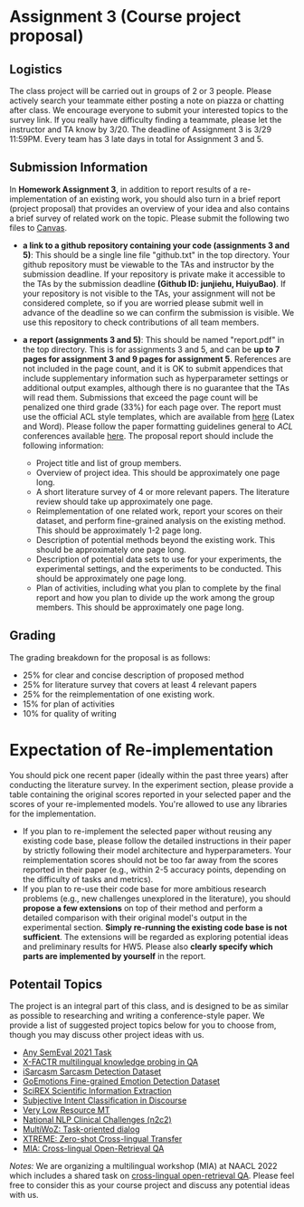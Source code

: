 # Assignment 3 (Course project proposal)

## Logistics
The class project will be carried out in groups of 2 or 3 people. Please actively search your teammate either posting a note on piazza or chatting after class. We encourage everyone to submit your interested topics to the survey link. If you really have difficulty finding a teammate, please let the instructor and TA know by 3/20. The deadline of Assignment 3 is 3/29 11:59PM. Every team has 3 late days in total for Assignment 3 and 5.

## Submission Information
In **Homework Assignment 3**, in addition to report results of a re-implementation of an existing work, you should also turn in a brief report (project proposal) that provides an overview of your idea and also contains a brief survey of related work on the topic. Please submit the following two files to [Canvas](https://canvas.wisc.edu/courses/343092/assignments).


- **a link to a github repository containing your code (assignments 3 and 5)**: This should be a single line file "github.txt" in the top directory. Your github repository must be viewable to the TAs and instructor by the submission deadline. If your repository is private make it accessible to the TAs by the submission deadline **(Github ID: junjiehu, HuiyuBao)**. If your repository is not visible to the TAs, your assignment will not be considered complete, so if you are worried please submit well in advance of the deadline so we can confirm the submission is visible. We use this repository to check contributions of all team members.

- **a report (assignments 3 and 5)**: This should be named "report.pdf" in the top directory. This is for assignments 3 and 5, and can be **up to 7 pages for assignment 3 and 9 pages for assignment 5**. References are not included in the page count, and it is OK to submit appendices that include supplementary information such as hyperparameter settings or additional output examples, although there is no guarantee that the TAs will read them. Submissions that exceed the page count will be penalized one third grade (33%) for each page over. The report must use the official ACL style templates, which are available from [here](https://github.com/acl-org/acl-style-files) (Latex and Word). Please follow the paper formatting guidelines general to *ACL* conferences available [here](https://acl-org.github.io/ACLPUB/formatting.html). The proposal report should include the following information:

    - Project title and list of group members.
    - Overview of project idea. This should be approximately one page long.
    - A short literature survey of 4 or more relevant papers. The literature review should take up approximately one page.
    - Reimplementation of one related work, report your scores on their dataset, and perform fine-grained analysis on the existing method. This should be approximately 1-2 page long.
    - Description of potential methods beyond the existing work. This should be approximately one page long.
    - Description of potential data sets to use for your experiments, the experimental settings, and the experiments to be conducted. This should be approximately one page long.
    - Plan of activities, including what you plan to complete by the final report and how you plan to divide up the work among the group members. This should be approximately one page long.


## Grading
The grading breakdown for the proposal is as follows:

- 25% for clear and concise description of proposed method
- 25% for literature survey that covers at least 4 relevant papers
- 25% for the reimplementation of one existing work.
- 15% for plan of activities
- 10% for quality of writing

# Expectation of Re-implementation
You should pick one recent paper (ideally within the past three years) after conducting the literature survey. In the experiment section, please provide a table containing the original scores reported in your selected paper and the scores of your re-implemented models. You're allowed to use any libraries for the implementation. 
- If you plan to re-implement the selected paper without reusing any existing code base, please follow the detailed instructions in their paper by strictly following their model architecture and hyperparameters. Your reimplementation scores should not be too far away from the scores reported in their paper (e.g., within 2-5 accuracy points, depending on the difficulty of tasks and metrics).
- If you plan to re-use their code base for more ambitious research problems (e.g., new challenges unexplored in the literature), you should **propose a few extensions** on top of their method and perform a detailed comparison with their original model's output in the experimental section. **Simply re-running the existing code base is not sufficient**. The extensions will be regarded as exploring potential ideas and preliminary results for HW5. Please also **clearly specify which parts are implemented by yourself** in the report. 

## Potentail Topics
The project is an integral part of this class, and is designed to be as similar as possible to researching and writing a conference-style paper. We provide a list of suggested project topics below for you to choose from, though you may discuss other project ideas with us.

- [Any SemEval 2021 Task](https://semeval.github.io/SemEval2021/tasks)
- [X-FACTR multilingual knowledge probing in QA](https://x-factr.github.io/)
- [iSarcasm Sarcasm Detection Dataset](https://github.com/silviu-oprea/iSarcasm)
- [GoEmotions Fine-grained Emotion Detection Dataset](https://github.com/google-research/google-research/tree/master/goemotions)
- [SciREX Scientific Information Extraction](https://github.com/allenai/SciREX)
- [Subjective Intent Classification in Discourse](https://github.com/elisaF/subjective_discourse)
- [Very Low Resource MT](http://statmt.org/wmt21/unsup_and_very_low_res.html)
- [National NLP Clinical Challenges (n2c2)](https://n2c2.dbmi.hms.harvard.edu/2022-track-2)
- [MultiWoZ: Task-oriented dialog](https://github.com/budzianowski/multiwoz)
- [XTREME: Zero-shot Cross-lingual Transfer](https://github.com/google-research/xtreme)
- [MIA: Cross-lingual Open-Retrieval QA](https://mia-workshop.github.io/shared_task.html)

*Notes:* We are organizing a multilingual workshop (MIA) at NAACL 2022 which includes a shared task on [cross-lingual open-retrieval QA](https://mia-workshop.github.io/shared_task.html). Please feel free to consider this as your course project and discuss any potential ideas with us.
